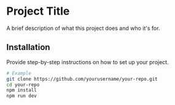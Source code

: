 # Project Title

A brief description of what this project does and who it's for.

## Installation

Provide step-by-step instructions on how to set up your project.

```bash
# Example
git clone https://github.com/yourusername/your-repo.git
cd your-repo
npm install
npm run dev
```
